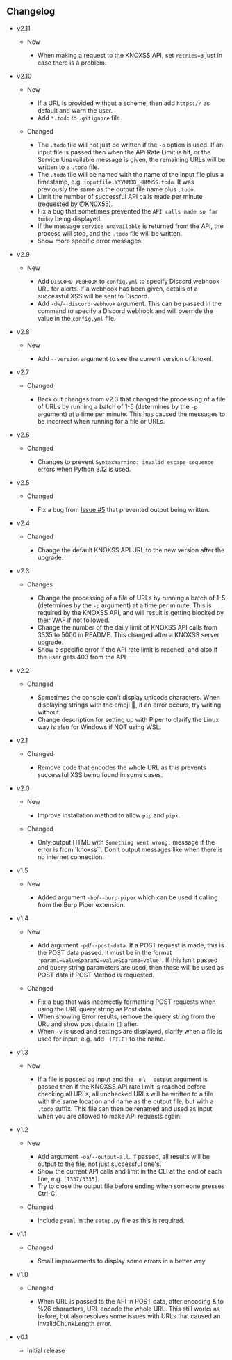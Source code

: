 ## Changelog

- v2.11

  - New

    - When making a request to the KNOXSS API, set `retries=3` just in case there is a problem.

- v2.10

  - New

    - If a URL is provided without a scheme, then add `https://` as default and warn the user.
    - Add `*.todo` to `.gitignore` file.

  - Changed

    - The `.todo` file will not just be written if the `-o` option is used. If an input file is passed then when the APi Rate Limit is hit, or the Service Unavailable message is given, the remaining URLs will be written to a `.todo` file.
    - The `.todo` file will be named with the name of the input file plus a timestamp, e.g. `inputfile.YYYMMDD_HHMMSS.todo`. It was previously the same as the output file name plus `.todo`.
    - Limit the number of successful API calls made per minute (requested by @KN0X55).
    - Fix a bug that sometimes prevented the `API calls made so far today` being displayed.
    - If the message `service unavailable` is returned from the API, the process will stop, and the `.todo` file will be written.
    - Show more specific error messages.

- v2.9

  - New

    - Add `DISCORD_WEBHOOK` to `config.yml` to specify Discord webhook URL for alerts. If a webhook has been given, details of a successful XSS will be sent to Discord.
    - Add `-dw`/`--discord-webhook` argument. This can be passed in the command to specify a Discord webhook and will override the value in the `config.yml` file.

- v2.8

  - New

    - Add `--version` argument to see the current version of knoxnl.

- v2.7

  - Changed

    - Back out changes from v2.3 that changed the processing of a file of URLs by running a batch of 1-5 (determines by the `-p` argument) at a time per minute. This has caused the messages to be incorrect when running for a file or URLs.

- v2.6

  - Changed

    - Changes to prevent `SyntaxWarning: invalid escape sequence` errors when Python 3.12 is used.

- v2.5

  - Changed

    - Fix a bug from [Issue #5](https://github.com/xnl-h4ck3r/knoxnl/issues/5) that prevented output being written.

- v2.4

  - Changed

    - Change the default KNOXSS API URL to the new version after the upgrade.

- v2.3

  - Changes

    - Change the processing of a file of URLs by running a batch of 1-5 (determines by the `-p` argument) at a time per minute. This is required by the KNOXSS API, and will result is getting blocked by their WAF if not followed.
    - Change the number of the daily limit of KNOXSS API calls from 3335 to 5000 in README. This changed after a KNOXSS server upgrade.
    - Show a specific error if the API rate limit is reached, and also if the user gets 403 from the API

- v2.2

  - Changed

    - Sometimes the console can't display unicode characters. When displaying strings with the emoji 🤘, if an error occurs, try writing without.
    - Change description for setting up with Piper to clarify the Linux way is also for Windows if NOT using WSL.

- v2.1

  - Changed

    - Remove code that encodes the whole URL as this prevents successful XSS being found in some cases.

- v2.0

  - New

    - Improve installation method to allow `pip` and `pipx`.

  - Changed

    - Only output HTML with `Something went wrong:` message if the error is from `knoxss``. Don't output messages like when there is no internet connection.

- v1.5

  - New

    - Added argument `-bp`/`--burp-piper` which can be used if calling from the Burp Piper extension.

- v1.4

  - New

    - Add argument `-pd`/`--post-data`. If a POST request is made, this is the POST data passed. It must be in the format `'param1=value&param2=value&param3=value'`. If this isn't passed and query string parameters are used, then these will be used as POST data if POST Method is requested.

  - Changed

    - Fix a bug that was incorrectly formatting POST requests when using the URL query string as Post data.
    - When showing Error results, remove the query string from the URL and show post data in `[]` after.
    - When `-v` is used and settings are displayed, clarify when a file is used for input, e.g. add ` (FILE)` to the name.

- v1.3

  - New

    - If a file is passed as input and the `-o` \ `--output` argument is passed then if the KNOXSS API rate limit is reached before checking all URLs, all unchecked URLs will be written to a file with the same location and name as the output file, but with a `.todo` suffix. This file can then be renamed and used as input when you are allowed to make API requests again.

- v1.2

  - New

    - Add argument `-oa`/`--output-all`. If passed, all results will be output to the file, not just successful one's.
    - Show the current API calls and limit in the CLI at the end of each line, e.g. `[1337/3335]`.
    - Try to close the output file before ending when someone presses Ctrl-C.

  - Changed

    - Include `pyaml` in the `setup.py` file as this is required.

- v1.1

  - Changed

    - Small improvements to display some errors in a better way

- v1.0

  - Changed

    - When URL is passed to the API in POST data, after encoding & to %26 characters, URL encode the whole URL. This still works as before, but also resolves some issues with URLs that caused an InvalidChunkLength error.

- v0.1

  - Initial release
